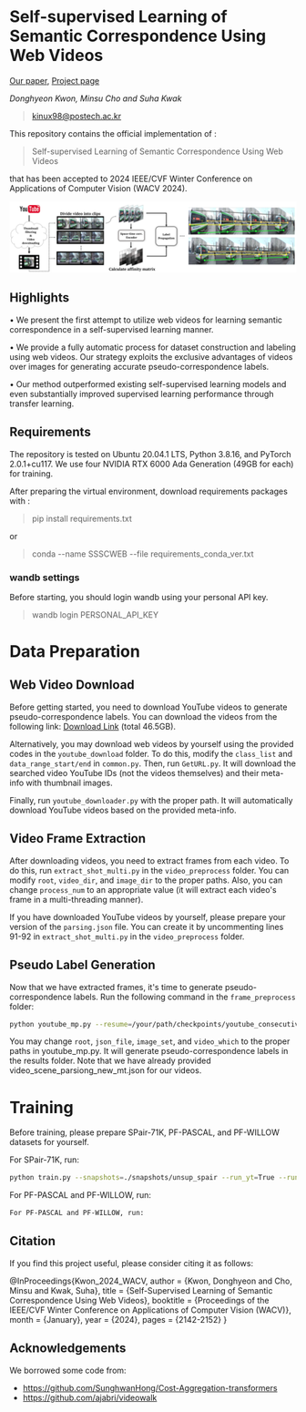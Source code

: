 # Self-supervised Learning of Semantic Correspondence Using Web Videos

[Our paper](https://openaccess.thecvf.com/content/WACV2024/papers/Kwon_Self-Supervised_Learning_of_Semantic_Correspondence_Using_Web_Videos_WACV_2024_paper.pdf), [Project page](https://cvlab.postech.ac.kr/research/SSSCWEB/)

*Donghyeon Kwon, Minsu Cho and Suha Kwak*

> kinux98@postech.ac.kr

This repository contains the official implementation of : 
> Self-supervised Learning of Semantic Correspondence Using Web Videos
> 
that has been accepted to 2024 IEEE/CVF Winter Conference on Applications of Computer Vision (WACV 2024).


<div align="center">
  <img src="semi_step.png"/>
</div>

## Highlights

• We present the first attempt to utilize web videos for learning semantic correspondence in a self-supervised learning manner.

• We provide a fully automatic process for dataset construction and labeling using web videos. Our strategy exploits the exclusive advantages of videos over images for generating accurate pseudo-correspondence labels.

• Our method outperformed existing self-supervised learning models and even substantially improved supervised learning performance through transfer learning.

## Requirements
The repository is tested on Ubuntu 20.04.1 LTS, Python 3.8.16, and PyTorch 2.0.1+cu117. We use four NVIDIA RTX 6000 Ada Generation (49GB for each) for training.

After preparing the virtual environment, download requirements packages with : 

> pip install requirements.txt

or

> conda --name SSSCWEB --file requirements_conda_ver.txt

### wandb settings

Before starting, you should login wandb using your personal API key.

>wandb login PERSONAL_API_KEY


# Data Preparation

## Web Video Download

Before getting started, you need to download YouTube videos to generate pseudo-correspondence labels. You can download the videos from the following link: [Download Link](https://postechackr-my.sharepoint.com/:u:/g/personal/kinux98_postech_ac_kr/EQDZT5o3OTxPmqr0gbKCgBgBVWly44pl_5FY4C1cfIFrPA?e=GVNxjL) (total 46.5GB).

Alternatively, you may download web videos by yourself using the provided codes in the `youtube_download` folder. To do this, modify the `class_list` and `data_range_start/end` in `common.py`. Then, run `GetURL.py`. It will download the searched video YouTube IDs (not the videos themselves) and their meta-info with thumbnail images.

Finally, run `youtube_downloader.py` with the proper path. It will automatically download YouTube videos based on the provided meta-info.

## Video Frame Extraction

After downloading videos, you need to extract frames from each video. To do this, run `extract_shot_multi.py` in the `video_preprocess` folder. You can modify `root`, `video_dir`, and `image_dir` to the proper paths. Also, you can change `process_num` to an appropriate value (it will extract each video's frame in a multi-threading manner).

If you have downloaded YouTube videos by yourself, please prepare your version of the `parsing.json` file. You can create it by uncommenting lines 91-92 in `extract_shot_multi.py` in the `video_preprocess` folder.

## Pseudo Label Generation

Now that we have extracted frames, it's time to generate pseudo-correspondence labels. Run the following command in the `frame_preprocess` folder:

```bash
python youtube_mp.py --resume=/your/path/checkpoints/youtube_consecutive/checkpoint.pth
```

You may change `root`, `json_file`, `image_set`, and `video_which` to the proper paths in youtube_mp.py. It will generate pseudo-correspondence labels in the results folder. Note that we have already provided video_scene_parsiong_new_mt.json for our videos.

# Training

Before training, please prepare SPair-71K, PF-PASCAL, and PF-WILLOW datasets for yourself.

For SPair-71K, run:

```bash
python train.py --snapshots=./snapshots/unsup_spair --run_yt=True --run_sb=False --run_dann=True --run_contra=False --benchmark=spair --eval_benchmark=spair --feature-size=24
```

For PF-PASCAL and PF-WILLOW, run:

```bash
For PF-PASCAL and PF-WILLOW, run:
```

## Citation

If you find this project useful, please consider citing it as follows:

@InProceedings{Kwon_2024_WACV,
    author    = {Kwon, Donghyeon and Cho, Minsu and Kwak, Suha},
    title     = {Self-Supervised Learning of Semantic Correspondence Using Web Videos},
    booktitle = {Proceedings of the IEEE/CVF Winter Conference on Applications of Computer Vision (WACV)},
    month     = {January},
    year      = {2024},
    pages     = {2142-2152}
}

## Acknowledgements

We borrowed some code from:

- https://github.com/SunghwanHong/Cost-Aggregation-transformers
- https://github.com/ajabri/videowalk
